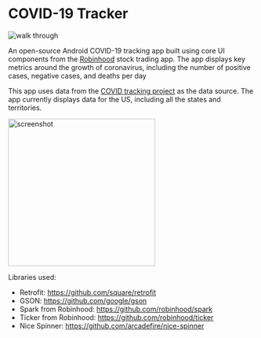 # COVID-19 Tracker


<img src='https://media3.giphy.com/media/THm1ofDwDPganCYyIx/giphy.gif' title='walk through' />

An open-source Android COVID-19 tracking app built using core UI components from the [Robinhood](https://play.google.com/store/apps/details?id=com.robinhood.android) stock trading app. The app displays key metrics around the growth of coronavirus, including the number of positive cases, negative cases, and deaths per day

This app uses data from the [COVID tracking project](https://twitter.com/covid19tracking) as the data source. The app currently displays data for the US, including all the states and territories.

<img src='https://i.imgur.com/VCQNya5.png' width='300px' title='screenshot' />

Libraries used:
- Retrofit: https://github.com/square/retrofit
- GSON: https://github.com/google/gson
- Spark from Robinhood: https://github.com/robinhood/spark
- Ticker from Robinhood: https://github.com/robinhood/ticker
- Nice Spinner: https://github.com/arcadefire/nice-spinner



